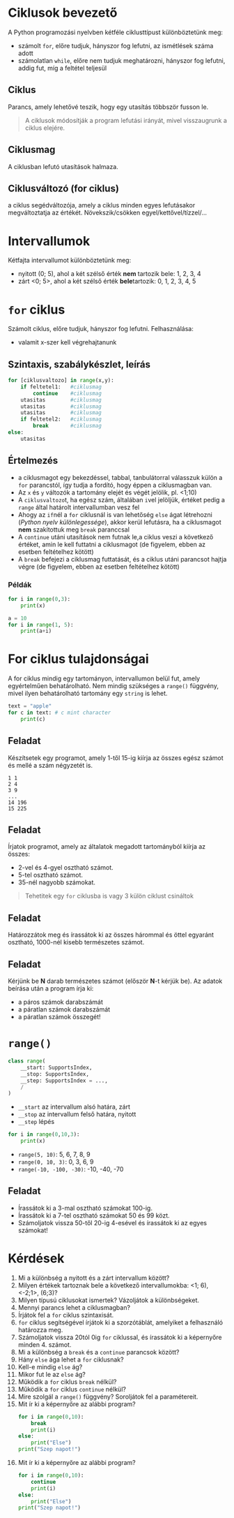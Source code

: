 # Ciklusok bevezető 
A Python programozási nyelvben kétféle ciklusttípust különböztetünk meg:
- számolt `for`, előre tudjuk, hányszor fog lefutni, az ismétlések száma adott
- számolatlan `while`, előre nem tudjuk meghatározni, hányszor fog lefutni, addig fut, míg a feltétel teljesül
## Ciklus
Parancs, amely lehetővé teszik, hogy egy utasítás többször fusson le.
> A ciklusok módosítják a program lefutási irányát, mivel visszaugrunk a ciklus elejére.
## Ciklusmag
A ciklusban lefutó utasítások halmaza.
## Ciklusváltozó (for ciklus)
a ciklus segédváltozója, amely a ciklus minden egyes lefutásakor megváltoztatja az értékét.
Növekszik/csökken egyel/kettővel/tízzel/…

# Intervallumok
Kétfajta intervallumot különböztetünk meg:
- nyitott (0; 5), ahol a két szélső érték **nem** tartozik bele: 1, 2, 3, 4
- zárt <0; 5>, ahol a két szélső érték **bele**tartozik: 0, 1, 2, 3, 4, 5

# `for` ciklus
Számolt ciklus, előre tudjuk, hányszor fog lefutni. Felhasználása:
- valamit x-szer kell végrehajtanunk
## Szintaxis, szabálykészlet, leírás
```py
for [ciklusvaltozo] in range(x,y):
    if feltetel1:   #ciklusmag
        continue    #ciklusmag
    utasitas        #ciklusmag
    utasitas        #ciklusmag
    utasitas        #ciklusmag
    if feltetel2:   #ciklusmag
        break       #ciklusmag
else:
    utasitas
```
## Értelmezés
- a ciklusmagot egy bekezdéssel, tabbal, tanbulátorral válasszuk külön a `for` parancstól, így tudja a fordító, hogy éppen a ciklusmagban van.
- Az `x` és `y` változók a tartomány elejét és végét jelölik, pl. <1;10)
- A `ciklusvaltozo`t, ha egész szám, általában `i`vel jelöljük, értéket pedig a `range` által határolt intervallumban vesz fel
- Ahogy az `if`nél a `for` ciklusnál is van lehetőség `else` ágat létrehozni (_Python nyelv különlegessége_), akkor kerül lefutásra, ha a ciklusmagot **nem** szakítottuk meg `break` paranccsal
- A `continue` utáni utasítások nem futnak le,a ciklus veszi a következő értéket, amin le kell futtatni a ciklusmagot (de figyelem, ebben az esetben feltételhez kötött)
- A `break` befejezi a ciklusmag futtatását, és a ciklus utáni parancsot hajtja végre (de figyelem, ebben az esetben feltételhez kötött)

### Példák
```py
for i in range(0,3):
    print(x)
```
```py
a = 10
for i in range(1, 5):
    print(a+i)
```
# For ciklus tulajdonságai
A for ciklus mindig egy tartományon, intervallumon belül fut, amely egyértelműen behatárolható. Nem mindig szükséges a `range()` függvény, mivel ilyen behatárolható tartomány egy `string` is lehet.

```py
text = "apple"
for c in text: # c mint character
    print(c)
```
## Feladat
Készítsetek egy programot, amely 1-től 15-ig kiírja az összes egész számot és mellé a szám négyzetét is.
```
1 1
2 4
3 9
...
14 196
15 225
```
## Feladat
Írjatok programot, amely az általatok megadott tartományból kiírja az összes:
- 2-vel és 4-gyel osztható számot.
- 5-tel osztható számot.
- 35-nél nagyobb számokat.
> Tehetitek egy `for` ciklusba is vagy 3 külön ciklust csináltok
## Feladat 
Határozzátok meg és írassátok ki az összes hárommal és öttel egyaránt osztható, 1000-nél kisebb természetes számot.
## Feladat
Kérjünk be **N** darab természetes számot (először **N**-t kérjük be). Az adatok beírása után a program írja ki:
- a páros  számok darabszámát
- a páratlan számok darabszámát
- a páratlan számok összegét!

# `range()`
```py
class range(
    __start: SupportsIndex,
    __stop: SupportsIndex,
    __step: SupportsIndex = ...,
    /
)
```
- `__start` az intervallum alsó határa, zárt
- `__stop`  az intervallum felső határa, nyitott
- `__step`  lépés

```py
for i in range(0,10,3):
    print(x)
```

- `range(5, 10)`: 5, 6, 7, 8, 9
- `range(0, 10, 3)`: 0, 3, 6, 9 
- `range(-10, -100, -30)`:  -10, -40, -70

## Feladat
- Írassátok ki a 3-mal osztható számokat 100-ig.
- Írassátok ki a 7-tel osztható számokat 50 és 99 közt.
- Számoljatok vissza 50-től 20-ig 4-esével és írassátok ki az egyes számokat!

# Kérdések
1. Mi a különbség a nyitott és a zárt intervallum között? 
1. Milyen értékek tartoznak bele a következő intervallumokba: <1; 6), <-2;1>, (6;3)?
1. Milyen típusú ciklusokat ismertek? Vázoljátok a különbségeket.
1. Mennyi parancs lehet a ciklusmagban? 
1. Írjátok fel a `for` ciklus szintaxisát.
1. `for` ciklus segítségével írjátok ki a szorzótáblát, amelyiket a felhasználó határozza meg.
1. Számoljatok vissza 20tól 0ig `for` ciklussal, és írassátok ki a képernyőre minden 4. számot.
1. Mi a különbség a `break` és a `continue` parancsok között?
1. Hány `else` ága lehet a `for` ciklusnak? 
1. Kell-e mindig `else` ág?
1. Mikor fut le az `else` ág?
1. Működik a `for` ciklus `break` nélkül?
1. Működik a `for` ciklus `continue` nélkül?
1. Mire szolgál a `range()` függvény? Soroljátok fel a paramétereit.
1. Mit ír ki a képernyőre az alábbi program?
    ```py
    for i in range(0,10):
        break
        print(i)
    else:
        print("Else")
    print("Szep napot!")
    ```
1. Mit ír ki a képernyőre az alábbi program?
    ```py
    for i in range(0,10):
        continue
        print(i)
    else:
        print("Else")
    print("Szep napot!")
    ```